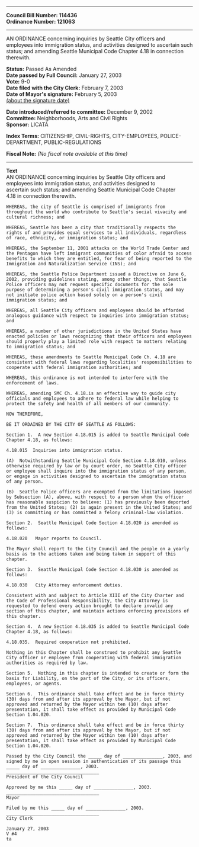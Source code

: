 * * * * *  
  
**Council Bill Number: [](#h0)[](#h2)114436**   
**Ordinance Number: 121063**  
  
* * * * *  
  
AN ORDINANCE concerning inquiries by Seattle City officers and employees into immigration status, and activities designed to ascertain such status; and amending Seattle Municipal Code Chapter 4.18 in connection therewith.  
  
**Status:** Passed As Amended   
**Date passed by Full Council:** January 27, 2003   
**Vote:** 9-0   
**Date filed with the City Clerk:** February 7, 2003   
**Date of Mayor's signature:** February 5, 2003   
[(about the signature date)](/~public/approvaldate.htm)   
  
  
**Date introduced/referred to committee:** December 9, 2002   
**Committee:** Neighborhoods, Arts and Civil Rights   
**Sponsor:** LICATA   
  
**Index Terms:** CITIZENSHIP, CIVIL-RIGHTS, CITY-EMPLOYEES, POLICE-DEPARTMENT, PUBLIC-REGULATIONS  
  
**Fiscal Note:** *(No fiscal note available at this time)*  
  
* * * * *  
  
**Text**  
    AN ORDINANCE concerning inquiries by Seattle City officers and  
    employees into immigration status, and activities designed to  
    ascertain such status; and amending Seattle Municipal Code Chapter  
    4.18 in connection therewith.  
  
    WHEREAS, the city of Seattle is comprised of immigrants from  
    throughout the world who contribute to Seattle's social vivacity and  
    cultural richness; and  
  
    WHEREAS, Seattle has been a city that traditionally respects the  
    rights of and provides equal services to all individuals, regardless  
    of race, ethnicity, or immigration status; and  
  
    WHEREAS, the September 11, 2001 attacks on the World Trade Center and  
    the Pentagon have left immigrant communities of color afraid to access  
    benefits to which they are entitled, for fear of being reported to the  
    Immigration and Naturalization Service (INS); and  
  
    WHEREAS, the Seattle Police Department issued a Directive on June 6,  
    2002, providing guidelines stating, among other things, that Seattle  
    Police officers may not request specific documents for the sole  
    purpose of determining a person's civil immigration status, and may  
    not initiate police action based solely on a person's civil  
    immigration status; and  
  
    WHEREAS, all Seattle City officers and employees should be afforded  
    analogous guidance with respect to inquiries into immigration status;  
    and  
  
    WHEREAS, a number of other jurisdictions in the United States have  
    enacted policies or laws recognizing that their officers and employees  
    should properly play a limited role with respect to matters relating  
    to immigration status; and  
  
    WHEREAS, these amendments to Seattle Municipal Code Ch. 4.18 are  
    consistent with federal laws regarding localities' responsibilities to  
    cooperate with federal immigration authorities; and  
  
    WHEREAS, this ordinance is not intended to interfere with the  
    enforcement of laws.  
  
    WHEREAS, amending SMC Ch. 4.18.is an effective way to guide city  
    officials and employees to adhere to federal law while helping to  
    protect the safety and health of all members of our community.  
  
    NOW THEREFORE,  
  
    BE IT ORDAINED BY THE CITY OF SEATTLE AS FOLLOWS:  
  
    Section 1.  A new Section 4.18.015 is added to Seattle Municipal Code  
    Chapter 4.18, as follows:  
  
    4.18.015  Inquiries into immigration status.  
  
    (A)  Notwithstanding Seattle Municipal Code Section 4.18.010, unless  
    otherwise required by law or by court order, no Seattle City officer  
    or employee shall inquire into the immigration status of any person,  
    or engage in activities designed to ascertain the immigration status  
    of any person.  
  
    (B)  Seattle Police officers are exempted from the limitations imposed  
    by Subsection (A), above, with respect to a person whom the officer  
    has reasonable suspicion to believe: (1) has previously been deported  
    from the United States; (2) is again present in the United States; and  
    (3) is committing or has committed a felony criminal-law violation.  
  
    Section 2.  Seattle Municipal Code Section 4.18.020 is amended as  
    follows:  
  
    4.18.020   Mayor reports to Council.  
  
    The Mayor shall report to the City Council and the people on a yearly  
    basis as to the actions taken and being taken in support of this  
    chapter.  
  
    Section 3.  Seattle Municipal Code Section 4.18.030 is amended as  
    follows:  
  
    4.18.030   City Attorney enforcement duties.  
  
    Consistent with and subject to Article XIII of the City Charter and  
    the Code of Professional Responsibility, the City Attorney is  
    requested to defend every action brought to declare invalid any  
    section of this chapter, and maintain actions enforcing provisions of  
    this chapter.  
  
    Section 4.  A new Section 4.18.035 is added to Seattle Municipal Code  
    Chapter 4.18, as follows:  
  
    4.18.035.  Required cooperation not prohibited.  
  
    Nothing in this Chapter shall be construed to prohibit any Seattle  
    City officer or employee from cooperating with federal immigration  
    authorities as required by law.  
  
    Section 5.  Nothing in this chapter is intended to create or form the  
    basis for Liability, on the part of the City, or its officers,  
    employees, or agents.  
  
    Section 6.  This ordinance shall take effect and be in force thirty  
    (30) days from and after its approval by the Mayor, but if not  
    approved and returned by the Mayor within ten (10) days after  
    presentation, it shall take effect as provided by Municipal Code  
    Section 1.04.020.  
  
    Section 7.  This ordinance shall take effect and be in force thirty  
    (30) days from and after its approval by the Mayor, but if not  
    approved and returned by the Mayor within ten (10) days after  
    presentation, it shall take effect as provided by Municipal Code  
    Section 1.04.020.  
  
    Passed by the City Council the _____ day of _______________, 2003, and  
    signed by me in open session in authentication of its passage this  
    _____ day of _______________, 2003.  
    ___________________________________  
    President of the City Council  
  
    Approved by me this _____ day of _______________, 2003.  
    ___________________________________  
    Mayor  
  
    Filed by me this _____ day of _______________, 2003.  
    ___________________________________  
    City Clerk  
  
    January 27, 2003  
    V #4  
    ta  
